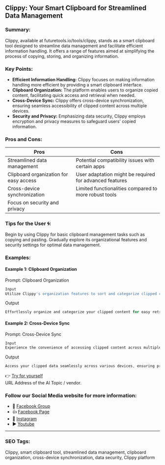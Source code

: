## Clippy: Your Smart Clipboard for Streamlined Data Management

### Summary:
Clippy, available at futuretools.io/tools/clippy, stands as a smart clipboard tool designed to streamline data management and facilitate efficient information handling. It offers a range of features aimed at simplifying the process of copying, storing, and organizing information.

### Key Points:
- **Efficient Information Handling:** Clippy focuses on making information handling more efficient by providing a smart clipboard interface.
- **Clipboard Organization:** The platform enables users to organize copied content, facilitating quick access and retrieval when needed.
- **Cross-Device Sync:** Clippy offers cross-device synchronization, ensuring seamless accessibility of clipped content across multiple devices.
- **Security and Privacy:** Emphasizing data security, Clippy employs encryption and privacy measures to safeguard users' copied information.

### Pros and Cons:

| Pros                                      | Cons                                               |
|-------------------------------------------|-----------------------------------------------------|
| Streamlined data management               | Potential compatibility issues with certain apps    |
| Clipboard organization for easy access    | User adaptation might be required for advanced features |
| Cross-device synchronization              | Limited functionalities compared to more robust tools |
| Focus on security and privacy             |                                                    |

### Tips for the User 🌀:
Begin by using Clippy for basic clipboard management tasks such as copying and pasting. Gradually explore its organizational features and security settings for optimal data management.

### Examples:

#### Example 1: Clipboard Organization
Prompt: Clipboard Organization
```dart
Input
Utilize Clippy's organization features to sort and categorize clipped content.
```
Output
```dart
Effortlessly organize and categorize your clipped content for easy retrieval with Clippy.
```

#### Example 2: Cross-Device Sync
Prompt: Cross-Device Sync
```dart
Input
Experience the convenience of accessing clipped content across multiple devices using Clippy.
```
Output
```dart
Access your clipped data seamlessly across various devices, ensuring productivity on the go.
```

👉 [Try for yourself](https://www.futuretools.io/tools/clippy)  
URL Address of the AI Topic / vendor.

### Follow our Social Media website for more information:

- 📘 <a href="https://www.facebook.com/groups/trionxai" target="_blank">Facebook Group</a>
- 👍 <a href="https://www.facebook.com/ai.trionxai" target="_blank">Facebook Page</a>
- 📸 <a href="https://www.instagram.com/trionxai/" target="_blank">Instagram</a>
- ▶️ <a href="https://www.youtube.com/@robotdocs/" target="_blank">Youtube</a>

<hr>

### SEO Tags:
Clippy, smart clipboard tool, streamlined data management, clipboard organization, cross-device synchronization, data security, Clippy platform
